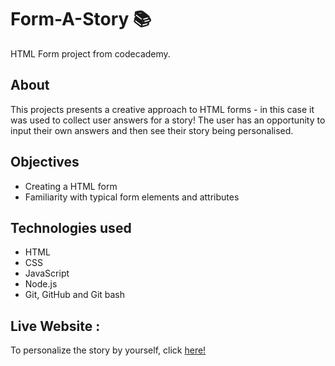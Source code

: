 # Form-A-Story :books:

 HTML Form project from codecademy.

## About

This projects presents a creative approach to HTML forms - in this case it was used to collect user answers for a story! The user has an opportunity to input their own answers and then see their story being personalised.

## Objectives
* Creating a HTML form
* Familiarity with typical form elements and attributes

## Technologies used
* HTML
* CSS
* JavaScript
* Node.js
* Git, GitHub and Git bash

## Live Website :

To personalize the story by yourself, click [here!](https://bea-pan.github.io/Form-A-Story/)
